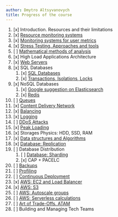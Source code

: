 ```yaml
---
author: Dmytro Altsyvanovych
title: Progress of the course
---
```


1.  [x] Introduction. Resources and their limitations
2.  [x] [Resource monitoring systems](02.SystemMonitoring/)
3.  [x] [Monitoring systems for user metrics](03.GA.UserMetrics/)
4.  [x] [Stress Testing. Approaches and tools](04.StressTesting/)
5.  [ ] [Mathematical methods of
    analysis](https://www.notion.so/prjctr/5-Mathematical-methods-of-analysis-2c6cc4cbc5784248ae91c07068b3778e)
6.  [x] High Load Applications Architecture
7.  [x] [Web Servers](07.WebServers/)
8.  [x] SQL Databases
    1.  [x] [SQL Databases](08.SQLDatabases/)
    2.  [x] [Transactions, Isolations,
        Locks](08.1.Transactions,isolations,locks/)
9.  [x] NoSQL Databases
    1.  [x] [Google suggestion on Elasticsearch](09.NoSQL.Databases/)
    2.  [x] [Redis](09.1.Redis)
10. [ ]
    [Queues](https://www.notion.so/prjctr/10-Queues-2b1fc360288145f195c297d6fd511403)
11. [x] [Content Delivery Network](11.CDN/)
12. [x] [Balancing](12.Balancing/)
13. [x] [Logging](13.Logging/)
14. [ ] [DDoS
    Attacks](https://www.notion.so/prjctr/14-DDoS-Attacks-b6aeaf507abd4255992c3eaea1e34d7a)
15. [x] [Peak Loading](15.PeakLoadings/)
16. [x] Storages Physics: HDD, SSD, RAM
17. [x] [Data structures and
    Algorithms](17.DataStructuresAndAlgorithms/)
18. [x] [Database: Replication](18.Database.Replication/)
19. [ ] Database Distribution
    1.  [ ] [Database:
        Sharding](https://www.notion.so/prjctr/3051f0ce6ee44f90aa9cba8e013c8da4?v=0885446347b644c48a1b5de50c919c89&p=459788d99db44ada920ee3a2614ca046)
    2.  [x] CAP + PACELC
20. [ ]
    [Backups](https://www.notion.so/prjctr/19-1-CAP-PACELC-and-20-Backups-ff592923ddb94460bac41f09fb28499d)
21. [ ]
    [Profiling](https://www.notion.so/prjctr/21-Profiling-59546078a59f4a548eedf652f684f609)
22. [ ] [Continuous
    Deployment](https://www.notion.so/prjctr/22-Continuous-Deployment-4d79c60f59714fbba8e13e151f320c4a)
23. [x] [AWS: EC2 and Load Balancer](23.AWS.LB+EC2/)
24. [x] [AWS: S3](24.AWS.S3/)
25. [ ] [AWS: Autoscale
    groups](https://www.notion.so/prjctr/3051f0ce6ee44f90aa9cba8e013c8da4?v=0885446347b644c48a1b5de50c919c89&p=de292b7cc99c4875b126644fd5df97c3)
26. [ ] [AWS: Serverless
    calculations](https://www.notion.so/prjctr/3051f0ce6ee44f90aa9cba8e013c8da4?v=0885446347b644c48a1b5de50c919c89&p=96e22966d9934b55bf186df192cf2213)
27. [ ] [Art of Trade-Offs.
    ATAM](https://www.notion.so/prjctr/3051f0ce6ee44f90aa9cba8e013c8da4?v=0885446347b644c48a1b5de50c919c89&p=13378544ca0647d7a818088bf4aa54bf)
28. [ ] Building and Managing Tech Teams

